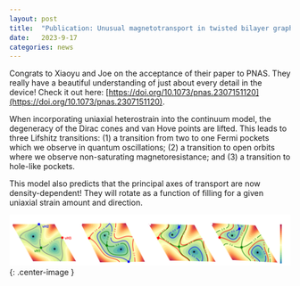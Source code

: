 ```yaml
---
layout: post
title:  "Publication: Unusual magnetotransport in twisted bilayer graphene, now with strain!"
date:   2023-9-17
categories: news
---
```


Congrats to Xiaoyu and Joe on the acceptance of their paper to PNAS. They really have a beautiful understanding of just about every detail in the device! Check it out here: [https://doi.org/10.1073/pnas.2307151120](https://doi.org/10.1073/pnas.2307151120).

When incorporating uniaxial heterostrain into the continuum model, the degeneracy of the Dirac cones and van Hove points are lifted. This leads to three Lifshitz transitions: (1) a transition from two to one Fermi pockets which we observe in quantum oscillations; (2) a transition to open orbits where we observe non-saturating magnetoresistance; and (3) a transition to hole-like pockets. 

This model also predicts that the principal axes of transport are now density-dependent! They will rotate as a function of filling for a given uniaxial strain amount and direction.


![](/img/xiaoyu_strain_br.png){: .center-image }